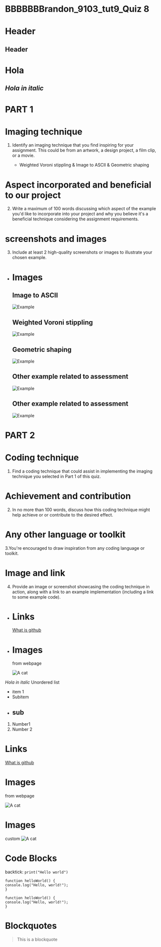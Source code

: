# BBBBBBBrandon_9103_tut9_Quiz 8
# Header
## Header
# **Hola**
## *Hola in italic*



# PART 1

# Imaging technique
1. Identify an imaging technique that you find inspiring for your assignment. This could be from an artwork, a design project, a film clip, or a movie.

    - Weighted Voroni stippling & Image to ASCII & Geometric shaping



# Aspect incorporated and beneficial to our project
2. Write a maximum of 100 words discussing which aspect of the example you'd like to incorporate into your project and why you believe it's a beneficial technique considering the assignment requirements.



# screenshots and images
3. Include at least 2 high-quality screenshots or images to illustrate your chosen example.

- # Images

  ## Image to ASCII
  ![Example](readmeimages/matrix.jpg)

  ## Weighted Voroni stippling
  ![Example](readmeimages/Screenshot%202024-05-02%20at%2021.17.34.png)

  ## Geometric shaping
   ![Example](readmeimages/431c1ba2162d15ee12c56984f8b30c38.jpg)
  
  ## Other example related to assessment
   ![Example](readmeimages/Anwar%20Jalal%20Shemza%20Apple%20Tree.jpeg)

  ## Other example related to assessment
   ![Example](readmeimages/Edvard_Munch_The_Scream.jpeg)





# PART 2

# Coding technique
1. Find a coding technique that could assist in implementing the imaging technique you selected in Part 1 of this quiz.

# Achievement and contribution
2. In no more than 100 words, discuss how this coding technique might help achieve or or contribute to the desired effect.

# Any other language or toolkit
3.You're encouraged to draw inspiration from any coding language or toolkit.

# Image and link
4. Provide an image or screenshot showcasing the coding technique in action, along with a link to an example implementation (including a link to some example code).

- # Links
  [What is github](https://www.youtube.com/watch?v=pBy1zgt0XPc)

- # Images
  from webpage

  ![A cat](https://placekitten.com/200/300)














*Hola in italic*
Unordered list
- item 1
 - Subitem
  - ## sub

  1. Number1
  2. Number 2

  # Links
  [What is github](https://www.youtube.com/watch?v=pBy1zgt0XPc)

# Images
from webpage

![A cat](https://placekitten.com/200/300)

# Images
custom
![A cat](inspiration/IMG_8662.jpg)

# Code Blocks
backtick:
`print("Hello world")`

```
function helloWorld() {
console.log("Hello, world!");
}
```
```
function helloWorld() {
console.log("Hello, world!");
}
```
# Blockquotes
> This is a blockquote

